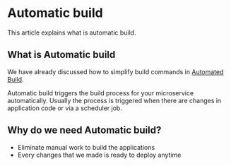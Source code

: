 # Automatic build

This article explains what is automatic build.

## What is Automatic build

We have already discussed how to simplify build commands in [Automated Build](automated-build.md).

Automatic build triggers the build process for your microservice automatically.
Usually the process is triggered when there are changes in application code or via a scheduler job.

## Why do we need Automatic build?

- Eliminate manual work to build the applications
- Every changes that we made is ready to deploy anytime
